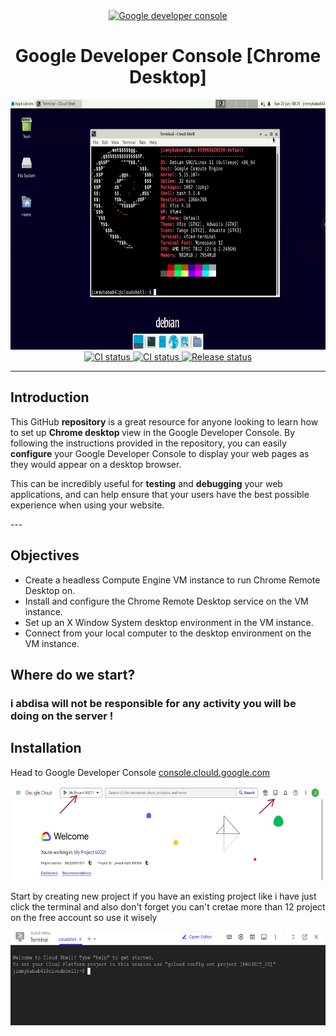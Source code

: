 <div align="center">
	<a href="https://console.cloud.google.com/" target="_blank" rel="noreferrer"><img src="https://i.ibb.co/hVbq7bF/unnamed.png" width="50" height="50" alt="Google developer console" /></a>
 <h1>Google Developer Console [Chrome Desktop]</h1>
</div>
  <div align="center">
<a href="https://console.cloud.google.com/" target="_blank" rel="noreferrer"><img src="https://github.com/abdimk/Google-dev-VNC/blob/7090283e25728be63398f52ed09b43ed5380af1e/images/desktop.png" width="650" height="400" alt="Google developer console" /></a>
  </div>
	<div align="center">
		<a href="">
		<img src="https://shields.io/endpoint?url=https://badges.readysetplay.io/workflow/filiptibell/lune/ci.yaml" alt="CI status" />
		</a>
		<a href="">
			<img src="https://shields.io/endpoint?url=https://badges.readysetplay.io/workflow/filiptibell/lune/ci.yaml" alt="CI status" />
		</a>
		<a href="">
			<img src="https://shields.io/endpoint?url=https://badges.readysetplay.io/workflow/filiptibell/lune/release.yaml" alt="Release status" />
		</a>
		

</div>




---
## Introduction
<p>  This GitHub <strong>repository</strong> is a great resource for anyone looking to learn how to set up <strong>Chrome desktop </strong>view in the Google Developer Console. By following the instructions provided in the repository, you can easily <strong>configure</strong> your Google Developer Console to display your web pages as they would appear on a desktop browser. </p>

<p>This can be incredibly useful for <strong>testing</strong> and <strong>debugging</strong> your web applications, and can help ensure that your users have the best possible experience when using your website.</p>
---

## Objectives

- Create a headless Compute Engine VM instance to run Chrome Remote Desktop on.
- Install and configure the Chrome Remote Desktop service on the VM instance.
- Set up an X Window System desktop environment in the VM instance.
- Connect from your local computer to the desktop environment on the VM instance.

## Where do we start? 

### i abdisa will not be responsible for any activity you will be doing on the server ! 
## Installation

Head to Google Developer Console [console.clould.google.com](https://console.cloud.google.com/)
<div align="left">
<a href="https://console.cloud.google.com/" target="_blank" rel="noreferrer"><img src="https://github.com/abdimk/Google-dev-VNC/blob/main/images/1_ex.jpg" width="500" height="150" alt="Google developer console" /></a>
  </div>
  
<p>Start by creating new project if you have an existing project like i have just click the terminal and also don't forget you can't cretae more than 12 project on the free account so use it wisely </p>

<div align="left">
<a href="https://console.cloud.google.com/" target="_blank" rel="noreferrer"><img src="https://github.com/abdimk/Google-dev-VNC/blob/main/images/terminal.png" width="600" height="150" alt="Google developer console" /></a>
  </div>
